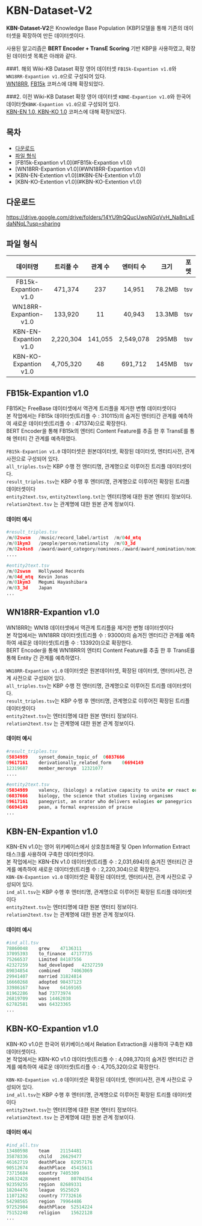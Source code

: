 # KBN-Dataset-V2

**KBN-Dataset-V2**은  Knowledge Base Population (KBP)모델을 통해 기존의 데이터셋을 확장하여 만든 데이터셋이다.  

사용된 알고리즘은 **BERT Encoder + TransE Scoring** 기반 KBP을 사용하였고, 확장된 데이터셋 목록은 아래와 같다. 

###1. 해외 Wiki-KB Dataset 확장
영어 데이터셋 `FB15k-Expantion v1.0`와 `WN18RR-Expantion v1.0`으로 구성되어 있다. \
[WN18RR](https://arxiv.org/abs/1811.04441), [FB15k](https://www.microsoft.com/en-us/download/details.aspx?id=52312) 코퍼스에 대해 확장되었다.

###2. 이전 Wiki-KB Dataset 확장
영어 데이터셋 `KBNE-Expantion v1.0`와 한국어 데이터셋`KBNK-Expantion v1.0`으로 구성되어 있다. \
[KBN-EN 1.0, KBN-KO 1.0](https://github.com/usgnob/KBN-Dataset) 코퍼스에 대해 확장되었다.


## 목차
* [다운로드](#다운로드)
* [파일 형식](#파일-형식)
* [FB15k-Expantion v1.0](#FB15k-Expantion v1.0)
* [WN18RR-Expantion v1.0](#WN18RR-Expantion v1.0)
* [KBN-EN-Extention v1.0](#KBN-EN-Extention v1.0)
* [KBN-KO-Extention v1.0](#KBN-KO-Extention v1.0)


## 다운로드
https://drive.google.com/drive/folders/14YU9hQQucUwpNGqVvH_Na8nLxEdaNNqL?usp=sharing

## 파일 형식
| 데이터명| 트리플 수 | 관계 수 | 엔터티 수 | 크기 |  포멧  | 
| :---: | :---: | :---: | :---: | :---: |   :---: |
| FB15k-Expantion-v1.0 |  471,374 | 237 | 14,951 | 78.2MB  | tsv
| WN18RR-Expantion-v1.0 |  133,920 | 11 | 40,943 |  13.3MB  | tsv
| KBN-EN-Expantion v1.0 |  2,220,304 | 141,055 | 2,549,078 | 295MB  | tsv
| KBN-KO-Expantion v1.0 |  4,705,320 | 48 | 691,712 |  145MB  | tsv


## FB15k-Expantion v1.0
FB15K는 FreeBase 데이터셋에서 역관계 트리플을 제거한 변형 데이터셋이다 \
본 작업에서는 FB15k 데이터셋(트리플 수 : 310115)의 숨겨진 엔터티간 관계를 예측하여 새로운 데이터셋(트리플 수 : 471374)으로 확장한다.\
BERT Encoder을 통해 FB15k의 엔터티 Content Feature를 추출 한 후 TransE를 통해 엔터티 간 관계를 예측하였다. 

`FB15k-Expantion v1.0` 데이터셋은 원본데이터셋, 확장된 데이터셋, 엔터티사전, 관계 사전으로 구성되어 있다. \
`all_triples.tsv`는 KBP 수행 전 엔터티명, 관계명으로 이루어진 트리플 데이터셋이다. \
`result_triples.tsv`는 KBP 수행 후 엔터티명, 관계명으로 이루어진 확장된 트리플 데이터셋이다  \
`entity2text.tsv`, `entity2textlong.txt`는 엔터티명에 대한 원본 엔터티 정보이다.  \
`relation2text.tsv` 는 관계명에 대한 원본 관계 정보이다.

#### 데이터 예시 
```py
#result_triples.tsv
/m/02swsm	/music/record_label/artist	/m/04d_mtq
/m/01kym3	/people/person/nationality	/m/03_3d
/m/02x4sn8	/award/award_category/nominees./award/award_nomination/nominated_for	/m/0170yd
....

#entity2text.tsv
/m/02swsm	Hollywood Records
/m/04d_mtq	Kevin Jonas
/m/01kym3	Megumi Hayashibara
/m/03_3d	Japan
...
```


## WN18RR-Expantion v1.0
WN18RR는 WN18 데이터셋에서 역관계 트리플을 제거한 변형 데이터셋이다 \
본 작업에서는 WN18RR 데이터셋(트리플 수 : 93000)의 숨겨진 엔터티간 관계를 예측하여 새로운 데이터셋(트리플 수 : 133920)으로 확장한다.\
BERT Encoder을 통해 WN18RR의 엔터티 Content Feature를 추출 한 후 TransE를 통해 Entity 간 관계를 예측하였다.

`WN18RR-Expantion v1.0` 데이터셋은 원본데이터셋, 확장된 데이터셋, 엔터티사전, 관계 사전으로 구성되어 있다. \
`all_triples.tsv`는 KBP 수행 전 엔터티명, 관계명으로 이루어진 트리플 데이터셋이다. \
`result_triples.tsv`는 KBP 수행 후 엔터티명, 관계명으로 이루어진 확장된 트리플 데이터셋이다  \
`entity2text.tsv`는 엔터티명에 대한 원본 엔터티 정보이다.  \
`relation2text.tsv` 는 관계명에 대한 원본 관계 정보이다.


#### 데이터 예시 
```py
#result_triples.tsv
05034989    synset_domain_topic_of  06037666
09617161	derivationally_related_form    06694149
12319687    member_meronym  12321077
....

#entity2text.tsv
05034989	valency, (biology) a relative capacity to unite or react or interact as with antigens or a biological substrate
06037666	biology, the science that studies living organisms
09617161	panegyrist, an orator who delivers eulogies or panegyrics
06694149	pean, a formal expression of praise
...
```




## KBN-EN-Expantion v1.0
KBN-EN v1.0는 영어 위키베이스에서 상호참조해결 및 Open Information Extract 태스크를 사용하여 구축한 데이터셋이다. \
본 작업에서는 KBN-EN v1.0 데이터셋(트리플 수 : 2,031,694)의 숨겨진 엔터티간 관계를 예측하여 새로운 데이터셋(트리플 수 : 2,220,304)으로 확장한다. \
`KBN-EN-Expantion v1.0` 데이터셋은 확장된 데이터셋, 엔터티사전, 관계 사전으로 구성되어 있다. \
`ind_all.tsv`는 KBP 수행 후 엔터티명, 관계명으로 이루어진 확장된 트리플 데이터셋이다  \
`entity2text.tsv`는 엔터티명에 대한 원본 엔터티 정보이다.  \
`relation2text.tsv` 는 관계명에 대한 원본 관계 정보이다.


#### 데이터 예시 
```py
#ind_all.tsv
78860048	grew	47136311
37095393	to_finance	47177735
75266537	Limited	84187556
42327259	had_developed	42327259
89034854	combined	74063069
29941407	married	31824814
16660268	adopted	98437123
33986167	have	64169165
81962286	had	73773974
26819709	was	14462038
62782581	was	64323365
...
```

## KBN-KO-Expantion v1.0
KBN-KO v1.0은 한국어 위키베이스에서 Relation Extraction을 사용하여 구축한 KB 데이터셋이다. \
본 작업에서는 KBN-KO v1.0 데이터셋(트리플 수 : 4,098,370)의 숨겨진 엔터티간 관계를 예측하여 새로운 데이터셋(트리플 수 : 4,705,320)으로 확장한다. 

`KBN-KO-Expantion v1.0` 데이터셋은 확장된 데이터셋, 엔터티사전, 관계 사전으로 구성되어 있다. \
`ind_all.tsv`는 KBP 수행 후 엔터티명, 관계명으로 이루어진 확장된 트리플 데이터셋이다  \
`entity2text.tsv`는 엔터티명에 대한 원본 엔터티 정보이다.  \
`relation2text.tsv` 는 관계명에 대한 원본 관계 정보이다.


#### 데이터 예시 
```py
#ind_all.tsv
13480598	team	21154481
35878336	child	26629477
46162719	deathPlace	82957176
90512674	deathPlace	45415611
73715684	country	7405309
24632428	opponent	80704354
92359255	region	82689331
18204476	league	9525029
11071262	country	77732616
54298565	region	79964486
97252904	deathPlace	52514224
75152248	religion	15622128
...
```
